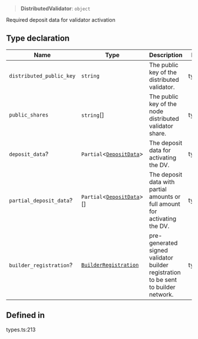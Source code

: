 > **DistributedValidator**: `object`

Required deposit data for validator activation

## Type declaration

| Name | Type | Description | Defined in |
| ------ | ------ | ------ | ------ |
| `distributed_public_key` | `string` | The public key of the distributed validator. | types.ts:215 |
| `public_shares` | `string`[] | The public key of the node distributed validator share. | types.ts:218 |
| `deposit_data`? | `Partial`\<[`DepositData`](DepositData.md)\> | The deposit data for activating the DV. | types.ts:221 |
| `partial_deposit_data`? | `Partial`\<[`DepositData`](DepositData.md)\>[] | The deposit data with partial amounts or full amount for activating the DV. | types.ts:224 |
| `builder_registration`? | [`BuilderRegistration`](BuilderRegistration.md) | pre-generated signed validator builder registration to be sent to builder network. | types.ts:227 |

## Defined in

types.ts:213
